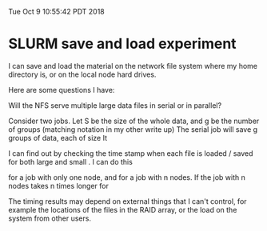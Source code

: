 Tue Oct  9 10:55:42 PDT 2018

# SLURM save and load experiment

I can save and load the material on the network file system where my home directory is, or on the local node hard drives.

Here are some questions I have:

Will the NFS serve multiple large data files in serial or in parallel?

Consider two jobs.
Let S be the size of the whole data, and g be the number of groups (matching notation in my other write up)
The serial job will save g groups of data, each of size
It 

I can find out by checking the time stamp when each file is loaded / saved for both large and small .
I can do this 

for a job with only one node, and for a job with n nodes.
If the job with n nodes takes n times longer for 

The timing results may depend on external things that I can't control, for example the locations of the files in the RAID array, or the load on the system from other users.
